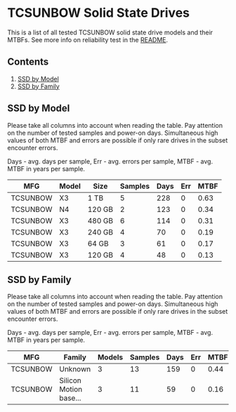 TCSUNBOW Solid State Drives
===========================

This is a list of all tested TCSUNBOW solid state drive models and their MTBFs. See
more info on reliability test in the [README](https://github.com/linuxhw/SMART).

Contents
--------

1. [ SSD by Model  ](#ssd-by-model)
2. [ SSD by Family ](#ssd-by-family)

SSD by Model
------------

Please take all columns into account when reading the table. Pay attention on the
number of tested samples and power-on days. Simultaneous high values of both MTBF
and errors are possible if only rare drives in the subset encounter errors.

Days - avg. days per sample,
Err  - avg. errors per sample,
MTBF - avg. MTBF in years per sample.

| MFG       | Model              | Size   | Samples | Days  | Err   | MTBF |
|-----------|--------------------|--------|---------|-------|-------|------|
| TCSUNBOW  | X3                 | 1 TB   | 5       | 228   | 0     | 0.63   |
| TCSUNBOW  | N4                 | 120 GB | 2       | 123   | 0     | 0.34   |
| TCSUNBOW  | X3                 | 480 GB | 6       | 114   | 0     | 0.31   |
| TCSUNBOW  | X3                 | 240 GB | 4       | 70    | 0     | 0.19   |
| TCSUNBOW  | X3                 | 64 GB  | 3       | 61    | 0     | 0.17   |
| TCSUNBOW  | X3                 | 120 GB | 4       | 48    | 0     | 0.13   |

SSD by Family
-------------

Please take all columns into account when reading the table. Pay attention on the
number of tested samples and power-on days. Simultaneous high values of both MTBF
and errors are possible if only rare drives in the subset encounter errors.

Days - avg. days per sample,
Err  - avg. errors per sample,
MTBF - avg. MTBF in years per sample.

| MFG       | Family                 | Models | Samples | Days  | Err   | MTBF |
|-----------|------------------------|--------|---------|-------|-------|------|
| TCSUNBOW  | Unknown                | 3      | 13      | 159   | 0     | 0.44   |
| TCSUNBOW  | Silicon Motion base... | 3      | 11      | 59    | 0     | 0.16   |
